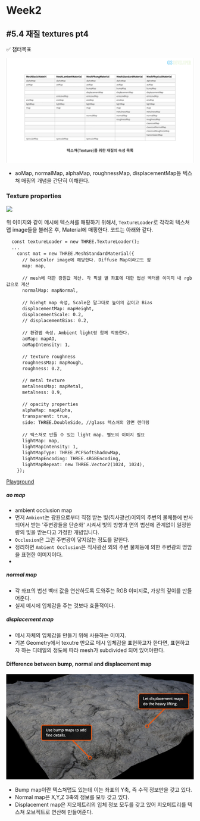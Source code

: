 # Week2

## #5.4 재질 textures pt4

<aside>
✅ 챕터목표  <br/>

![](./assets/texturelist.png)

- aoMap, normalMap, alphaMap, roughnessMap, displacementMap등 텍스쳐 매핑의 개념을 간단히 이해한다.
</aside>

### Texture properties

![](./assets/05-4-texture.png)

위 이미지와 같이 메시에 텍스쳐를 매핑하기 위해서, `TextureLoader`로 각각의 텍스쳐 맵 image들을 불러온 후, Material에 매핑한다.
코드는 아래와 같다.

```tsx
  const textureLoader = new THREE.TextureLoader();
  ...
    const mat = new THREE.MeshStandardMaterial({
      // baseColor image에 해당한다. Diffuse Map이라고도 함
      map: map,

      // mesh에 대한 광원값 계산. 각 픽셀 별 좌표에 대한 법선 벡터를 이미지 내 rgb값으로 계산
      normalMap: mapNormal,

      // hiehgt map 속성, Scale은 말그대로 높이의 값이고 Bias
      displacementMap: mapHeight,
      displacementScale: 0.2,
      // displacementBias: 0.2,

      // 환경맵 속성. Ambient light랑 함께 작동한다.
      aoMap: mapAO,
      aoMapIntensity: 1,

      // texture roughness
      roughnessMap: mapRough,
      roughness: 0.2,

      // metal texture
      metalnessMap: mapMetal,
      metalness: 0.9,

      // opacity properties
      alphaMap: mapAlpha,
      transparent: true,
      side: THREE.DoubleSide, //glass 텍스쳐의 양면 렌더링

      // 텍스쳐로 만들 수 있는 light map. 별도의 이미지 필요
      lightMap: map,
      lightMapIntensity: 1,
      lightMapType: THREE.PCFSoftShadowMap,
      lightMapEncoding: THREE.sRGBEncoding,
      lightMapRepeat: new THREE.Vector2(1024, 1024),
    });
```

[Playground](https://cpetry.github.io/NormalMap-Online/)

##### ao map

- ambient occlusion map
- 먼저 `Ambient`는 광원으로부터 직접 받는 빛(직사광선)이외의 주변의 물체등에 반사되어서 받는 '주변광들을 단순화' 시켜서 빛의 방향과 면의 법선에 관계없이 일정한 량의 빛을 받는다고 가정한 개념입니다.
- `Occlusion`은 그런 주변광이 닿지않는 정도를 말한다.
- 정리하면 `Ambient Occlusion`은 직사광선 외의 주변 물체등에 의한 주변광의 명암을 표현한 이미지이다.
-

##### normal map

- 각 좌표의 법선 벡터 값을 연산하도록 도와주는 RGB 이미지로, 가상의 깊이를 만들어준다.
- 실제 메시에 입체감을 주는 것보다 효율적이다.

##### displacement map

- 메시 자체의 입체감을 만들기 위해 사용하는 이미지.
- 기본 Geometry에서 texutre 만으로 메시 입체감을 표현하고자 한다면, 표현하고자 하는 디테일의 정도에 따라 mesh가 subdivided 되어 있어야한다.

#### Difference between bump, normal and displacement map

![Alt text](image.png)

- Bump map이란 텍스쳐맵도 있는데 이는 좌표의 Y축, 즉 수직 정보만을 갖고 있다.
- Normal map은 X,Y,Z 3축의 정보를 모두 갖고 있다.
- Displacement map은 지오메트리의 입체 정보 모두를 갖고 있어 지오메트리를 텍스쳐 오브젝트로 연산해 만들어준다.
